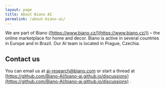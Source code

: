 ```yaml
---
layout: page
title: About Biano AI
permalink: /about-biano-ai/
---
```


We are part of Biano ([https://www.biano.cz/](https://www.biano.cz/)) &ndash; the online marketplace for home and decor. Biano is active in several countries in Europe and in Brazil. Our AI team is located in Prague, Czechia.

## Contact us

You can email us at [ai-research@biano.com](mailto:ai-research@biano.com) or start a thread at [https://github.com/Biano-AI/biano-ai.github.io/discussions](https://github.com/Biano-AI/biano-ai.github.io/discussions) .